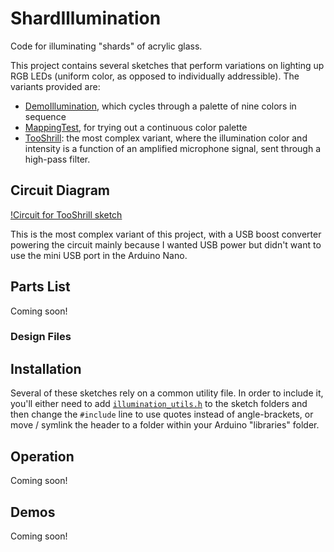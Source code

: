 # ShardIllumination
Code for illuminating "shards" of acrylic glass.

This project contains several sketches that perform variations on lighting up RGB
LEDs (uniform color, as opposed to individually addressible). The variants provided
are:

- [DemoIllumination](DemoIllumination/DemoIllumination.ino), which cycles through a
  palette of nine colors in sequence
- [MappingTest](MappingTest/MappingTest.ino), for trying out a continuous color
  palette
- [TooShrill](TooShrill/TooShrill.ino): the most complex variant, where the illumination
  color and intensity is a function of an amplified microphone signal, sent through a
  high-pass filter.

## Circuit Diagram
[!Circuit for TooShrill sketch](TooShrill.png)

This is the most complex variant of this project, with a USB boost converter powering
the circuit mainly because I wanted USB power but didn't want to use the mini USB port
in the Arduino Nano.

## Parts List
Coming soon!

### Design Files

## Installation
Several of these sketches rely on a common utility file. In order to include it, you'll
either need to add [`illumination_utils.h`](libraries/illumination_utils.h) to the sketch
folders and then change the `#include` line to use quotes instead of angle-brackets, or
move / symlink the header to a folder within your Arduino "libraries" folder.

## Operation
Coming soon!

## Demos
Coming soon!